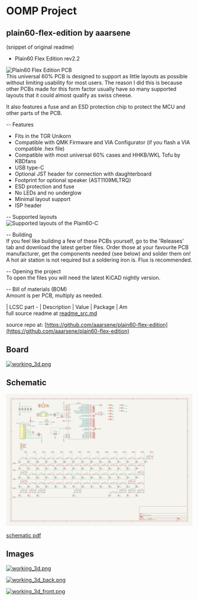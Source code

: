 # OOMP Project  
## plain60-flex-edition  by aaarsene  
  
(snippet of original readme)  
  
- Plain60 Flex Edition rev2.2  
  
![Plain60 Flex Edition PCB](https://i.imgur.com/nfs9vOc.png)  
This universal 60% PCB is designed to support as little layouts as possible without limiting usability for most users. The reason I did this is because other PCBs made for this form factor usually have so many supported layouts that it could almost qualify as swiss cheese.  
  
It also features a fuse and an ESD protection chip to protect the MCU and other parts of the PCB.  
  
-- Features  
- Fits in the TGR Unikorn  
- Compatible with QMK Firmware and VIA Configurator (if you flash a VIA compatible .hex file)  
- Compatible with most universal 60% cases and HHKB/WKL Tofu by KBDfans  
- USB type-C  
- Optional JST header for connection with daughterboard  
- Footprint for optional speaker (AST1109MLTRQ)  
- ESD protection and fuse  
- No LEDs and no underglow  
- Minimal layout support  
- ISP header  
  
-- Supported layouts  
![Supported layouts of the Plain60-C](https://i.imgur.com/dq04Csv.png)  
  
-- Building  
If you feel like building a few of these PCBs yourself, go to the 'Releases' tab and download the latest gerber files. Order those at your favourite PCB manufacturer, get the components needed (see below) and solder them on! A hot air station is not required but a soldering iron is. Flux is recommended.  
  
-- Opening the project  
To open the files you will need the latest KiCAD nightly version.  
  
-- Bill of materials (BOM)  
Amount is per PCB, multiply as needed.  
  
| LCSC part - | Description   | Value | Package  | Am  
  full source readme at [readme_src.md](readme_src.md)  
  
source repo at: [https://github.com/aaarsene/plain60-flex-edition](https://github.com/aaarsene/plain60-flex-edition)  
## Board  
  
[![working_3d.png](working_3d_600.png)](working_3d.png)  
## Schematic  
  
[![working_schematic.png](working_schematic_600.png)](working_schematic.png)  
  
[schematic pdf](working_schematic.pdf)  
## Images  
  
[![working_3d.png](working_3d_140.png)](working_3d.png)  
  
[![working_3d_back.png](working_3d_back_140.png)](working_3d_back.png)  
  
[![working_3d_front.png](working_3d_front_140.png)](working_3d_front.png)  
